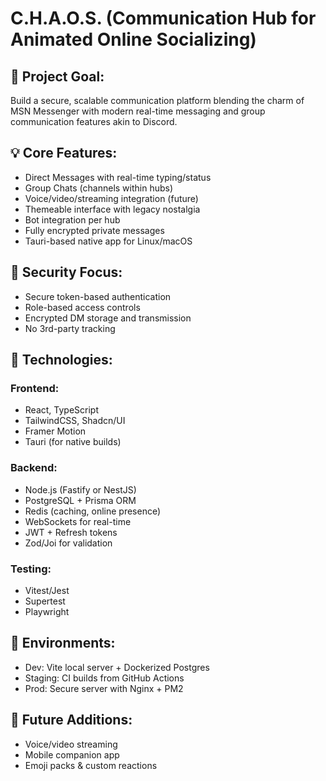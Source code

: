 # C.H.A.O.S. (Communication Hub for Animated Online Socializing)

## 🎯 Project Goal:
Build a secure, scalable communication platform blending the charm of MSN Messenger with modern real-time messaging and group communication features akin to Discord.

## 💡 Core Features:
- Direct Messages with real-time typing/status
- Group Chats (channels within hubs)
- Voice/video/streaming integration (future)
- Themeable interface with legacy nostalgia
- Bot integration per hub
- Fully encrypted private messages
- Tauri-based native app for Linux/macOS

## 🔐 Security Focus:
- Secure token-based authentication
- Role-based access controls
- Encrypted DM storage and transmission
- No 3rd-party tracking

## 🧱 Technologies:
### Frontend:
- React, TypeScript
- TailwindCSS, Shadcn/UI
- Framer Motion
- Tauri (for native builds)

### Backend:
- Node.js (Fastify or NestJS)
- PostgreSQL + Prisma ORM
- Redis (caching, online presence)
- WebSockets for real-time
- JWT + Refresh tokens
- Zod/Joi for validation

### Testing:
- Vitest/Jest
- Supertest
- Playwright

## 🧪 Environments:
- Dev: Vite local server + Dockerized Postgres
- Staging: CI builds from GitHub Actions
- Prod: Secure server with Nginx + PM2

## 🔄 Future Additions:
- Voice/video streaming
- Mobile companion app
- Emoji packs & custom reactions

